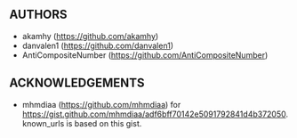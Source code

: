 ## AUTHORS
  - akamhy (<https://github.com/akamhy>)
  - danvalen1 (<https://github.com/danvalen1>)
  - AntiCompositeNumber (<https://github.com/AntiCompositeNumber>)

## ACKNOWLEDGEMENTS
  - mhmdiaa (<https://github.com/mhmdiaa>) for <https://gist.github.com/mhmdiaa/adf6bff70142e5091792841d4b372050>. known_urls is based on this gist.
